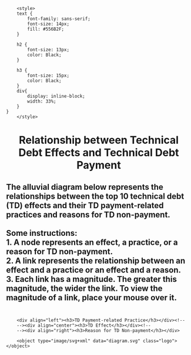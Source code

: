 <html>
		
		<style>
		text {
			font-family: sans-serif;
			font-size: 14px;
			fill: #556B2F;
		}

		h2 {
			font-size: 13px;
			color: Black;
		}
		
		h3 {
			font-size: 15px;
			color: Black;
		}
		div{
  			display: inline-block;
  			width: 33%;
		}
	}
		</style>
  <body>
    <h1 class="text-center"><center>Relationship between Technical Debt Effects and Technical Debt Payment</center></h1>
    <h2> The alluvial diagram below represents the relationships between the top 10 technical debt (TD) effects and their TD payment-related practices and reasons for TD non-payment. <br> <br>
		Some instructions: <br>
		1. A node represents an effect, a practice, or a reason for TD non-payment. <br>
		2. A link represents the relationship between an effect and a practice or an effect and a reason. <br>
		3. Each link has a magnitude. The greater this magnitude, the wider the link. To view the magnitude of a link, place your mouse over it. <br> <br></h2>
		
		<div align="left"><h3>TD Payment-related Practice</h3></div><!--
		--><div align="center"><h3>TD Effect</h3></div><!--
		--><div align="right"><h3>Reason for TD Non-payment</h3></div>
	
		<object type="image/svg+xml" data="diagram.svg" class="logo"></object>
  </body>
</html>
